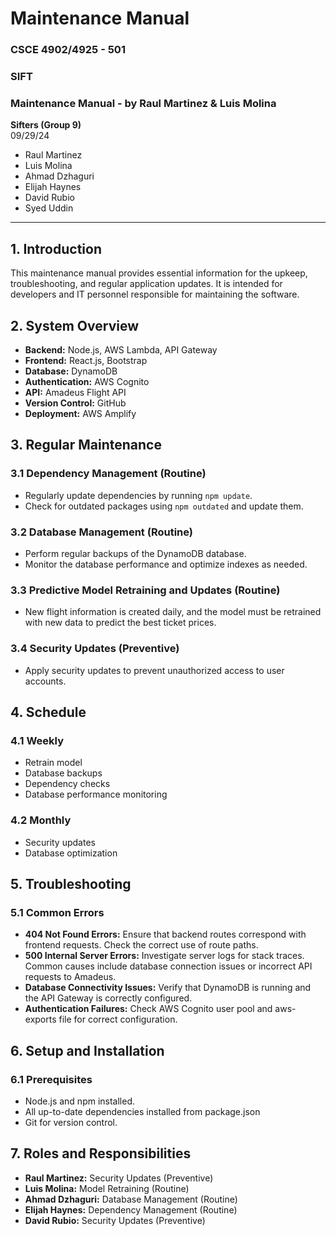 # Maintenance Manual

### CSCE 4902/4925 - 501
### SIFT
### Maintenance Manual - by Raul Martinez & Luis Molina

**Sifters (Group 9)**  
09/29/24

- Raul Martinez
- Luis Molina
- Ahmad Dzhaguri
- Elijah Haynes
- David Rubio
- Syed Uddin

---

## 1. Introduction
This maintenance manual provides essential information for the upkeep, troubleshooting, and regular application updates. It is intended for developers and IT personnel responsible for maintaining the software.

## 2. System Overview
- **Backend:** Node.js, AWS Lambda, API Gateway
- **Frontend:** React.js, Bootstrap
- **Database:** DynamoDB
- **Authentication:** AWS Cognito
- **API:** Amadeus Flight API
- **Version Control:** GitHub
- **Deployment:** AWS Amplify

## 3. Regular Maintenance
### 3.1 Dependency Management (Routine)
- Regularly update dependencies by running `npm update`.
- Check for outdated packages using `npm outdated` and update them.

### 3.2 Database Management (Routine)
- Perform regular backups of the DynamoDB database.
- Monitor the database performance and optimize indexes as needed.

### 3.3 Predictive Model Retraining and Updates (Routine)
- New flight information is created daily, and the model must be retrained with new data to predict the best ticket prices.

### 3.4 Security Updates (Preventive)
- Apply security updates to prevent unauthorized access to user accounts.

## 4. Schedule
### 4.1 Weekly
- Retrain model
- Database backups
- Dependency checks
- Database performance monitoring

### 4.2 Monthly
- Security updates
- Database optimization

## 5. Troubleshooting
### 5.1 Common Errors
- **404 Not Found Errors:** Ensure that backend routes correspond with frontend requests. Check the correct use of route paths.
- **500 Internal Server Errors:** Investigate server logs for stack traces. Common causes include database connection issues or incorrect API requests to Amadeus.
- **Database Connectivity Issues:** Verify that DynamoDB is running and the API Gateway is correctly configured.
- **Authentication Failures:** Check AWS Cognito user pool and aws-exports file for correct configuration.

## 6. Setup and Installation
### 6.1 Prerequisites
- Node.js and npm installed.
- All up-to-date dependencies installed from package.json
- Git for version control.

## 7. Roles and Responsibilities
- **Raul Martinez:** Security Updates (Preventive)
- **Luis Molina:** Model Retraining (Routine)
- **Ahmad Dzhaguri:** Database Management (Routine)
- **Elijah Haynes:** Dependency Management (Routine)
- **David Rubio:** Security Updates (Preventive)
